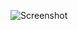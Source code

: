 ![Screenshot](https://raw.githubusercontent.com/Cryakl/Ultimate-RAT-Collection/refs/heads/main/Quasar/Quasar%20Golden%20Edition/Quasar%20Golden%20Edition%201.4.1.0/Screenshot.png)
